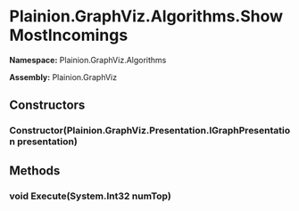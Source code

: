 
# Plainion.GraphViz.Algorithms.ShowMostIncomings

**Namespace:** Plainion.GraphViz.Algorithms

**Assembly:** Plainion.GraphViz


## Constructors

### Constructor(Plainion.GraphViz.Presentation.IGraphPresentation presentation)


## Methods

### void Execute(System.Int32 numTop)
